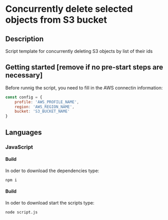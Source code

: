 # Concurrently delete selected objects from S3 bucket
## Description
Script template for concurrently deleting S3 objects by list of their ids

## Getting started [remove if no pre-start steps are necessary]
Before runnig the script, you need to fill in the AWS connectin information:
```js
const config = {
    profile: 'AWS_PROFILE_NAME',
    region: 'AWS_REGION_NAME',
    bucket: 'S3_BUCKET_NAME'
}
```

## Languages
### JavaScript
#### Build
In oder to download the dependencies type:
```shell
npm i
```

#### Build
In oder to download start the scripts type:
```shell
node script.js
```
